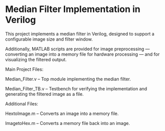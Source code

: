 # Median Filter Implementation in Verilog
This project implements a median filter in Verilog, designed to support a configurable image size and filter window. 

Additionally, MATLAB scripts are provided for image preprocessing — converting an image into a memory file for hardware processing — and for visualizing the filtered output.

Main Project Files:

Median_Filter.v – Top module implementing the median filter.

Median_Filter_TB.v – Testbench for verifying the implementation and generating the filtered image as a file.

Additional Files:

HextoImage.m – Converts an image into a memory file.

ImagetoHex.m – Converts a memory file back into an image.
